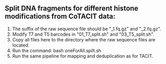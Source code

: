 ## Split DNA fragments for different histone modifications from CoTACIT data:
1. The suffix of the raw sequence file should be "_1.fq.gz" and "_2.fq.gz". 
2. Modify T7 and T5 barcodes in "01_T7_split.sh" and "03_T5_split.sh".
3. Copy all files here to the directory where the raw sequence files are located.
4. Run the command:
   bash oneForAll.spilt.sh
5. Run the same pipeline for mapping and deduplication as for TACIT.
